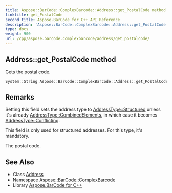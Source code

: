 ```yaml
---
title: Aspose::BarCode::ComplexBarcode::Address::get_PostalCode method
linktitle: get_PostalCode
second_title: Aspose.BarCode for C++ API Reference
description: 'Aspose::BarCode::ComplexBarcode::Address::get_PostalCode method. Gets the postal code in C++.'
type: docs
weight: 900
url: /cpp/aspose.barcode.complexbarcode/address/get_postalcode/
---
```

## Address::get_PostalCode method


Gets the postal code.

```cpp
System::String Aspose::BarCode::ComplexBarcode::Address::get_PostalCode()
```

## Remarks


Setting this field sets the address type to [AddressType::Structured](../../addresstype/) unless it's already [AddressType::CombinedElements](../../addresstype/), in which case it becomes [AddressType::Conflicting](../../addresstype/). 

This field is only used for structured addresses. For this type, it's mandatory. 

The postal code.
## See Also

* Class [Address](../)
* Namespace [Aspose::BarCode::ComplexBarcode](../../)
* Library [Aspose.BarCode for C++](../../../)
